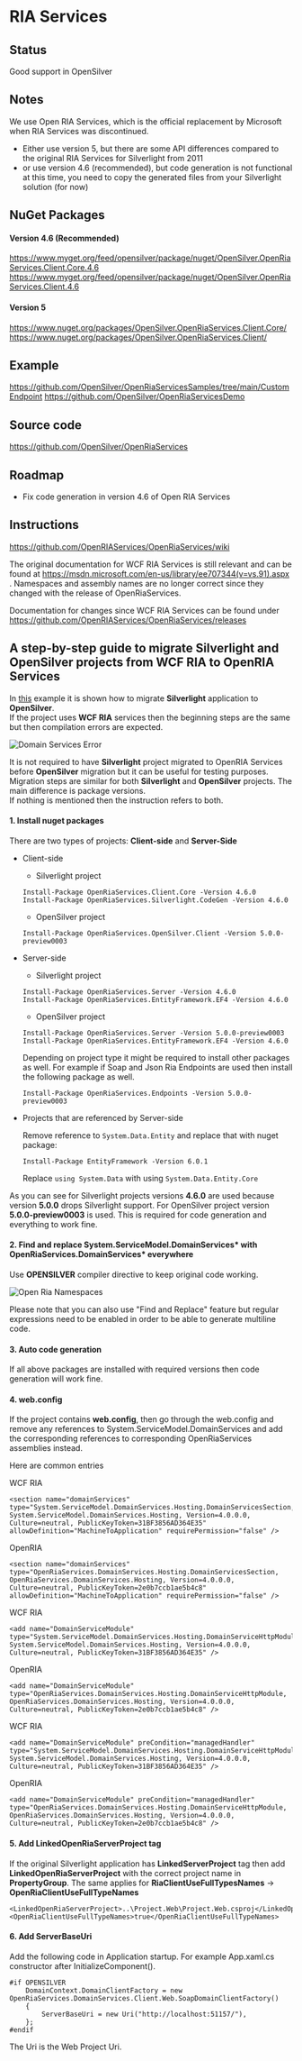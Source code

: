 ﻿# RIA Services

## Status

Good support in OpenSilver

## Notes

We use Open RIA Services, which is the official replacement by Microsoft when RIA Services was discontinued.

- Either use version 5, but there are some API differences compared to the original RIA Services for Silverlight from 2011 
- or use version 4.6 (recommended), but code generation is not functional at this time, you need to copy the generated files from your Silverlight solution (for now)

## NuGet Packages

#### Version 4.6 (Recommended)
https://www.myget.org/feed/opensilver/package/nuget/OpenSilver.OpenRiaServices.Client.Core.4.6
https://www.myget.org/feed/opensilver/package/nuget/OpenSilver.OpenRiaServices.Client.4.6

#### Version 5
https://www.nuget.org/packages/OpenSilver.OpenRiaServices.Client.Core/
https://www.nuget.org/packages/OpenSilver.OpenRiaServices.Client/

## Example

https://github.com/OpenSilver/OpenRiaServicesSamples/tree/main/CustomEndpoint
https://github.com/OpenSilver/OpenRiaServicesDemo

## Source code

https://github.com/OpenSilver/OpenRiaServices

## Roadmap

- Fix code generation in version 4.6 of Open RIA Services

## Instructions

https://github.com/OpenRIAServices/OpenRiaServices/wiki

The original documentation for WCF RIA Services is still relevant and can be found at https://msdn.microsoft.com/en-us/library/ee707344(v=vs.91).aspx . Namespaces and assembly names are no longer correct since they changed with the release of OpenRiaServices.

Documentation for changes since WCF RIA Services can be found under https://github.com/OpenRIAServices/OpenRiaServices/releases

## A step-by-step guide to migrate Silverlight and OpenSilver projects from WCF RIA to OpenRIA Services

In [this](https://doc.opensilver.net/documentation/migrate-from-silverlight/example.html) example it is shown how to migrate **Silverlight** application to **OpenSilver**.\
If the project uses **WCF RIA** services then the beginning steps are the same but then compilation errors are expected.

![Domain Services Error](/images/DomainServicesError.png "Domain Services Error")

It is not required to have **Silverlight** project migrated to OpenRIA Services before **OpenSilver** migration but it can be useful for testing purposes.\
Migration steps are similar for both **Silverlight** and **OpenSilver** projects. The main difference is package versions.\
If nothing is mentioned then the instruction refers to both.

#### 1. Install nuget packages

There are two types of projects: **Client-side** and **Server-Side**

- Client-side

    - Silverlight project
	```
	Install-Package OpenRiaServices.Client.Core -Version 4.6.0
	Install-Package OpenRiaServices.Silverlight.CodeGen -Version 4.6.0
	```
	
	- OpenSilver project
	```
	Install-Package OpenRiaServices.OpenSilver.Client -Version 5.0.0-preview0003
	```

- Server-side
    - Silverlight project
	```
    Install-Package OpenRiaServices.Server -Version 4.6.0
    Install-Package OpenRiaServices.EntityFramework.EF4 -Version 4.6.0
	```
	
	- OpenSilver project
	```
	Install-Package OpenRiaServices.Server -Version 5.0.0-preview0003
	Install-Package OpenRiaServices.EntityFramework.EF4 -Version 4.6.0
	```
	
	Depending on project type it might be required to install other packages as well. For example if Soap and Json Ria Endpoints are used then install the following package as well.
	```
	Install-Package OpenRiaServices.Endpoints -Version 5.0.0-preview0003
	```
	
- Projects that are referenced by Server-side

    Remove reference to `System.Data.Entity` and replace that with nuget package:

    ```
    Install-Package EntityFramework -Version 6.0.1
    ```

    Replace `using System.Data` with using `System.Data.Entity.Core`

As you can see for Silverlight projects versions **4.6.0** are used because version **5.0.0** drops Silverlight support.
For OpenSilver project version **5.0.0-preview0003** is used. This is required for code generation and everything to work fine.

#### 2. Find and replace System.ServiceModel.DomainServices* with OpenRiaServices.DomainServices* everywhere
Use **OPENSILVER** compiler directive to keep original code working.

![Open Ria Namespaces](/images/OpenRiaNamespaces.png "Open Ria Namespaces")

Please note that you can also use "Find and Replace" feature but regular expressions need to be enabled in order to be able to generate multiline code.

#### 3. Auto code generation

If all above packages are installed with required versions then code generation will work fine.

#### 4. web.config

If the project contains **web.config**, then go through the web.config and remove any references to System.ServiceModel.DomainServices and add the corresponding references to corresponding OpenRiaServices assemblies instead.

Here are common entries

WCF RIA
```
<section name="domainServices" type="System.ServiceModel.DomainServices.Hosting.DomainServicesSection, System.ServiceModel.DomainServices.Hosting, Version=4.0.0.0, Culture=neutral, PublicKeyToken=31BF3856AD364E35" allowDefinition="MachineToApplication" requirePermission="false" />
```

OpenRIA
```
<section name="domainServices" type="OpenRiaServices.DomainServices.Hosting.DomainServicesSection, OpenRiaServices.DomainServices.Hosting, Version=4.0.0.0, Culture=neutral, PublicKeyToken=2e0b7ccb1ae5b4c8" allowDefinition="MachineToApplication" requirePermission="false" />
```


WCF RIA
```
<add name="DomainServiceModule" type="System.ServiceModel.DomainServices.Hosting.DomainServiceHttpModule, System.ServiceModel.DomainServices.Hosting, Version=4.0.0.0, Culture=neutral, PublicKeyToken=31BF3856AD364E35" />
```

OpenRIA
```
<add name="DomainServiceModule" type="OpenRiaServices.DomainServices.Hosting.DomainServiceHttpModule, OpenRiaServices.DomainServices.Hosting, Version=4.0.0.0, Culture=neutral, PublicKeyToken=2e0b7ccb1ae5b4c8" />
```


WCF RIA
```
<add name="DomainServiceModule" preCondition="managedHandler" type="System.ServiceModel.DomainServices.Hosting.DomainServiceHttpModule, System.ServiceModel.DomainServices.Hosting, Version=4.0.0.0, Culture=neutral, PublicKeyToken=31BF3856AD364E35" />
```

OpenRIA
```
<add name="DomainServiceModule" preCondition="managedHandler" type="OpenRiaServices.DomainServices.Hosting.DomainServiceHttpModule, OpenRiaServices.DomainServices.Hosting, Version=4.0.0.0, Culture=neutral, PublicKeyToken=2e0b7ccb1ae5b4c8" />
```

#### 5. Add LinkedOpenRiaServerProject tag
If the original Silverlight application has **LinkedServerProject** tag then add **LinkedOpenRiaServerProject** with the correct project name in **PropertyGroup**.
The same applies for **RiaClientUseFullTypesNames** -> **OpenRiaClientUseFullTypeNames**
```
<LinkedOpenRiaServerProject>..\Project.Web\Project.Web.csproj</LinkedOpenRiaServerProject>
<OpenRiaClientUseFullTypeNames>true</OpenRiaClientUseFullTypeNames>
```

#### 6. Add ServerBaseUri

Add the following code in Application startup. For example App.xaml.cs constructor after InitializeComponent().

```
#if OPENSILVER
    DomainContext.DomainClientFactory = new OpenRiaServices.DomainServices.Client.Web.SoapDomainClientFactory()
    {
        ServerBaseUri = new Uri("http://localhost:51157/"),
    };
#endif
```

The Uri is the Web Project Uri.